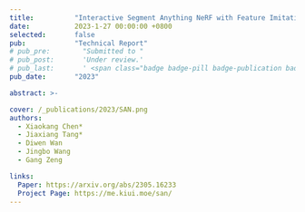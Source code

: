 ```yaml
---
title:          "Interactive Segment Anything NeRF with Feature Imitation"
date:           2023-1-27 00:00:00 +0800
selected:       false
pub:            "Technical Report"
# pub_pre:        "Submitted to "
# pub_post:       'Under review.'
# pub_last:       ' <span class="badge badge-pill badge-publication badge-success">Oral</span>'
pub_date:       "2023"

abstract: >-

cover: /_publications/2023/SAN.png
authors:
  - Xiaokang Chen*
  - Jiaxiang Tang*
  - Diwen Wan
  - Jingbo Wang
  - Gang Zeng

links:
  Paper: https://arxiv.org/abs/2305.16233
  Project Page: https://me.kiui.moe/san/
---
```

